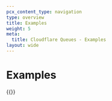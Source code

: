 ```yaml
---
pcx_content_type: navigation
type: overview
title: Examples
weight: 5
meta:
  title: Cloudflare Queues - Examples
layout: wide
---
```


# Examples

{{<list-examples>}}
